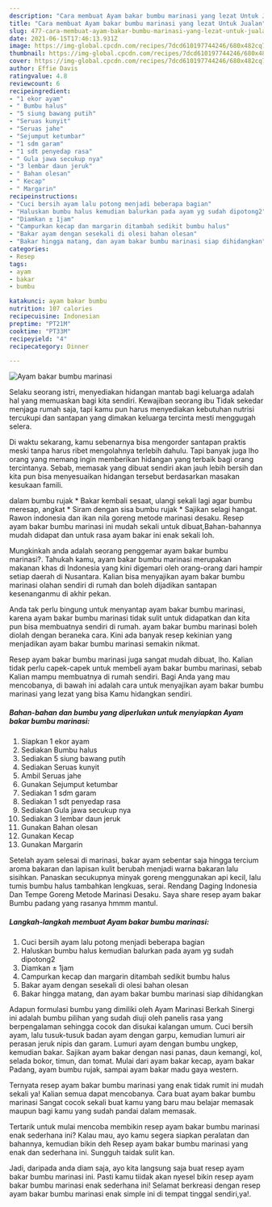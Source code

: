 ```yaml
---
description: "Cara membuat Ayam bakar bumbu marinasi yang lezat Untuk Jualan"
title: "Cara membuat Ayam bakar bumbu marinasi yang lezat Untuk Jualan"
slug: 477-cara-membuat-ayam-bakar-bumbu-marinasi-yang-lezat-untuk-jualan
date: 2021-06-15T17:46:13.931Z
image: https://img-global.cpcdn.com/recipes/7dcd610197744246/680x482cq70/ayam-bakar-bumbu-marinasi-foto-resep-utama.jpg
thumbnail: https://img-global.cpcdn.com/recipes/7dcd610197744246/680x482cq70/ayam-bakar-bumbu-marinasi-foto-resep-utama.jpg
cover: https://img-global.cpcdn.com/recipes/7dcd610197744246/680x482cq70/ayam-bakar-bumbu-marinasi-foto-resep-utama.jpg
author: Effie Davis
ratingvalue: 4.8
reviewcount: 6
recipeingredient:
- "1 ekor ayam"
- " Bumbu halus"
- "5 siung bawang putih"
- "Seruas kunyit"
- "Seruas jahe"
- "Sejumput ketumbar"
- "1 sdm garam"
- "1 sdt penyedap rasa"
- " Gula jawa secukup nya"
- "3 lembar daun jeruk"
- " Bahan olesan"
- " Kecap"
- " Margarin"
recipeinstructions:
- "Cuci bersih ayam lalu potong menjadi beberapa bagian"
- "Haluskan bumbu halus kemudian balurkan pada ayam yg sudah dipotong2"
- "Diamkan ± 1jam"
- "Campurkan kecap dan margarin ditambah sedikit bumbu halus"
- "Bakar ayam dengan sesekali di olesi bahan olesan"
- "Bakar hingga matang, dan ayam bakar bumbu marinasi siap dihidangkan"
categories:
- Resep
tags:
- ayam
- bakar
- bumbu

katakunci: ayam bakar bumbu 
nutrition: 107 calories
recipecuisine: Indonesian
preptime: "PT21M"
cooktime: "PT33M"
recipeyield: "4"
recipecategory: Dinner

---
```



![Ayam bakar bumbu marinasi](https://img-global.cpcdn.com/recipes/7dcd610197744246/680x482cq70/ayam-bakar-bumbu-marinasi-foto-resep-utama.jpg)

Selaku seorang istri, menyediakan hidangan mantab bagi keluarga adalah hal yang memuaskan bagi kita sendiri. Kewajiban seorang ibu Tidak sekedar menjaga rumah saja, tapi kamu pun harus menyediakan kebutuhan nutrisi tercukupi dan santapan yang dimakan keluarga tercinta mesti menggugah selera.

Di waktu  sekarang, kamu sebenarnya bisa mengorder santapan praktis meski tanpa harus ribet mengolahnya terlebih dahulu. Tapi banyak juga lho orang yang memang ingin memberikan hidangan yang terbaik bagi orang tercintanya. Sebab, memasak yang dibuat sendiri akan jauh lebih bersih dan kita pun bisa menyesuaikan hidangan tersebut berdasarkan masakan kesukaan famili. 

dalam bumbu rujak * Bakar kembali sesaat, ulangi sekali lagi agar bumbu meresap, angkat * Siram dengan sisa bumbu rujak * Sajikan selagi hangat. Rawon indonesia dan ikan nila goreng metode marinasi desaku. Resep ayam bakar bumbu marinasi ini mudah sekali untuk dibuat,Bahan-bahannya mudah didapat dan untuk rasa ayam bakar ini enak sekali loh.

Mungkinkah anda adalah seorang penggemar ayam bakar bumbu marinasi?. Tahukah kamu, ayam bakar bumbu marinasi merupakan makanan khas di Indonesia yang kini digemari oleh orang-orang dari hampir setiap daerah di Nusantara. Kalian bisa menyajikan ayam bakar bumbu marinasi olahan sendiri di rumah dan boleh dijadikan santapan kesenanganmu di akhir pekan.

Anda tak perlu bingung untuk menyantap ayam bakar bumbu marinasi, karena ayam bakar bumbu marinasi tidak sulit untuk didapatkan dan kita pun bisa membuatnya sendiri di rumah. ayam bakar bumbu marinasi boleh diolah dengan beraneka cara. Kini ada banyak resep kekinian yang menjadikan ayam bakar bumbu marinasi semakin nikmat.

Resep ayam bakar bumbu marinasi juga sangat mudah dibuat, lho. Kalian tidak perlu capek-capek untuk membeli ayam bakar bumbu marinasi, sebab Kalian mampu membuatnya di rumah sendiri. Bagi Anda yang mau mencobanya, di bawah ini adalah cara untuk menyajikan ayam bakar bumbu marinasi yang lezat yang bisa Kamu hidangkan sendiri.

<!--inarticleads1-->

##### Bahan-bahan dan bumbu yang diperlukan untuk menyiapkan Ayam bakar bumbu marinasi:

1. Siapkan 1 ekor ayam
1. Sediakan  Bumbu halus
1. Sediakan 5 siung bawang putih
1. Sediakan Seruas kunyit
1. Ambil Seruas jahe
1. Gunakan Sejumput ketumbar
1. Sediakan 1 sdm garam
1. Sediakan 1 sdt penyedap rasa
1. Sediakan  Gula jawa secukup nya
1. Sediakan 3 lembar daun jeruk
1. Gunakan  Bahan olesan
1. Gunakan  Kecap
1. Gunakan  Margarin


Setelah ayam selesai di marinasi, bakar ayam sebentar saja hingga tercium aroma bakaran dan lapisan kulit berubah menjadi warna bakaran lalu sisihkan. Panaskan secukupnya minyak goreng menggunakan api kecil, lalu tumis bumbu halus tambahkan lengkuas, serai. Rendang Daging Indonesia Dan Tempe Goreng Metode Marinasi Desaku. Saya share resep ayam bakar Bumbu padang yang rasanya hmmm mantul. 

<!--inarticleads2-->

##### Langkah-langkah membuat Ayam bakar bumbu marinasi:

1. Cuci bersih ayam lalu potong menjadi beberapa bagian
1. Haluskan bumbu halus kemudian balurkan pada ayam yg sudah dipotong2
1. Diamkan ± 1jam
1. Campurkan kecap dan margarin ditambah sedikit bumbu halus
1. Bakar ayam dengan sesekali di olesi bahan olesan
1. Bakar hingga matang, dan ayam bakar bumbu marinasi siap dihidangkan


Adapun formulasi bumbu yang dimiliki oleh Ayam Marinasi Berkah Sinergi ini adalah bumbu pilihan yang sudah diuji oleh panelis rasa yang berpengalaman sehingga cocok dan disukai kalangan umum. Cuci bersih ayam, lalu tusuk-tusuk badan ayam dengan garpu, kemudian lumuri air perasan jeruk nipis dan garam. Lumuri ayam dengan bumbu ungkep, kemudian bakar. Sajikan ayam bakar dengan nasi panas, daun kemangi, kol, selada bokor, timun, dan tomat. Mulai dari ayam bakar kecap, ayam bakar Padang, ayam bumbu rujak, sampai ayam bakar madu gaya western. 

Ternyata resep ayam bakar bumbu marinasi yang enak tidak rumit ini mudah sekali ya! Kalian semua dapat mencobanya. Cara buat ayam bakar bumbu marinasi Sangat cocok sekali buat kamu yang baru mau belajar memasak maupun bagi kamu yang sudah pandai dalam memasak.

Tertarik untuk mulai mencoba membikin resep ayam bakar bumbu marinasi enak sederhana ini? Kalau mau, ayo kamu segera siapkan peralatan dan bahannya, kemudian bikin deh Resep ayam bakar bumbu marinasi yang enak dan sederhana ini. Sungguh taidak sulit kan. 

Jadi, daripada anda diam saja, ayo kita langsung saja buat resep ayam bakar bumbu marinasi ini. Pasti kamu tiidak akan nyesel bikin resep ayam bakar bumbu marinasi enak sederhana ini! Selamat berkreasi dengan resep ayam bakar bumbu marinasi enak simple ini di tempat tinggal sendiri,ya!.

